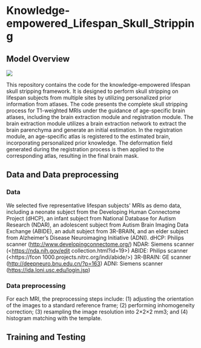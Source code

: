 # Knowledge-empowered_Lifespan_Skull_Stripping

## Model Overview

![](https://github.com/limeiwang5050/Knowledge-empowered_Lifespan_Skull_Stripping/blob/main/Picture3-20.png)

This repository contains the code for the knowledge-empowered lifespan skull stripping framework. It is designed to perform skull stripping on lifespan subjects from multiple sites by utilizing personalized prior information from atlases. The code presents the complete skull stripping process for T1-weighted MRIs under the guidance of age-specific brain atlases, including the brain extraction module and registration module. The brain extraction module utilizes a brain extraction network to extract the brain parenchyma and generate an initial estimation. In the registration module, an age-specific atlas is registered to the estimated brain, incorporating personalized prior knowledge. The deformation field generated during the registration process is then applied to the corresponding atlas, resulting in the final brain mask.

## Data and Data preprocessing
### Data
We selected five representative lifespan subjects' MRIs as demo data, including a neonate subject from the Developing Human Connectome Project (dHCP), an infant subject from National Database for Autism Research (NDAR), an adolescent subject from Autism Brain Imaging Data Exchange (ABIDE), an adult subject from 3R-BRAIN, and an elder subject from Alzheimer’s Disease Neuroimaging Initiative (ADNI).
    dHCP: Philips scanner (<http://www.developingconnectome.org/>)
    NDAR: Siemens scanner (<https://nda.nih.gov/edit collection.html?id=19>)
    ABIDE: Philips scanner (<https://fcon 1000.projects.nitrc.org/indi/abide/>)
    3R-BRAIN: GE scanner (<http://deepneuro.bnu.edu.cn/?p=163>)
    ADNI: Siemens scanner (<https://ida.loni.usc.edu/login.jsp>)

### Data preprocessing
For each MRI, the preprocessing steps include: (1) adjusting the orientation of the images to a standard reference frame; (2) performing inhomogeneity correction; (3) resampling the image resolution into 2×2×2 mm3; and (4) histogram matching with the template.

## Training and Testing



